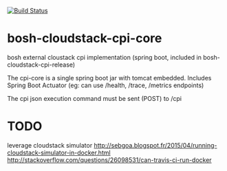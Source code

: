 [![Build Status](https://travis-ci.org/cloudfoundry-community/bosh-cloudstack-cpi-core.png)](https://travis-ci.org/cloudfoundry-community/bosh-cloudstack-cpi-core)

# bosh-cloudstack-cpi-core
bosh external cloustack cpi implementation (spring boot, included in bosh-cloudstack-cpi-release)

The cpi-core is a single spring boot jar with tomcat embedded.
Includes Spring Boot Actuator (eg: can use /health, /trace, /metrics endpoints)

The cpi json execution command must be sent (POST) to /cpi


# TODO
leverage cloudstack simulator
http://sebgoa.blogspot.fr/2015/04/running-cloudstack-simulator-in-docker.html
http://stackoverflow.com/questions/26098531/can-travis-ci-run-docker
